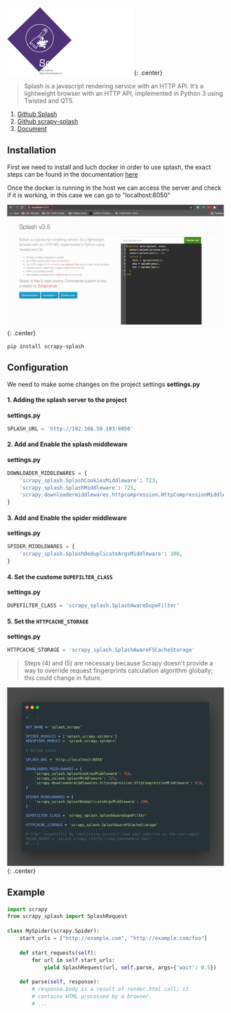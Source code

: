 ![scrapy](images/Scrapy_Splash.png){: .center}

>Splash is a javascript rendering service with an HTTP API. It’s a lightweight browser with an HTTP API, implemented in Python 3 using Twisted and QT5.

1. [Github Splash](https://github.com/scrapinghub/splash)
2. [Github scrapy-splash](https://github.com/scrapy-plugins/scrapy-splash)
3. [Document](https://splash.readthedocs.io/en/stable/index.html)

## Installation

First we need to install and luch docker in order to use splash, the exact steps can be found in the documentation [here](https://splash.readthedocs.io/en/latest/install.html)

Once the docker is running in the host we can access the server and check if it is working, in this case we can go to "localhost:8050"

![scrapy](images/splash.png){: .center}

```
pip install scrapy-splash
```

## Configuration

We need to make some changes on the project settings **settings.py**

#### 1. Adding the splash server to the project

**settings.py**
```python
SPLASH_URL = 'http://192.168.59.103:8050'
```

#### 2. Add and Enable the splash middleware

**settings.py**
```python
DOWNLOADER_MIDDLEWARES = {
    'scrapy_splash.SplashCookiesMiddleware': 723,
    'scrapy_splash.SplashMiddleware': 725,
    'scrapy.downloadermiddlewares.httpcompression.HttpCompressionMiddleware': 810,
}
```
#### 3. Add and Enable the spider middleware

**settings.py**
```python
SPIDER_MIDDLEWARES = {
    'scrapy_splash.SplashDeduplicateArgsMiddleware': 100,
}
```
#### 4. Set the custome `DUPEFILTER_CLASS`

**settings.py**
```python
DUPEFILTER_CLASS = 'scrapy_splash.SplashAwareDupeFilter'
```

#### 5. Set the `HTTPCACHE_STORAGE`

**settings.py**
```python
HTTPCACHE_STORAGE = 'scrapy_splash.SplashAwareFSCacheStorage'
```

>Steps (4) and (5) are necessary because Scrapy doesn't provide a way to override request fingerprints calculation algorithm globally; this could change in future.

![scrapy](images/splash_settings.png){: .center}

## Example

```python
import scrapy
from scrapy_splash import SplashRequest

class MySpider(scrapy.Spider):
    start_urls = ["http://example.com", "http://example.com/foo"]

    def start_requests(self):
        for url in self.start_urls:
            yield SplashRequest(url, self.parse, args={'wait': 0.5})

    def parse(self, response):
        # response.body is a result of render.html call; it
        # contains HTML processed by a browser.
        # ...
```
